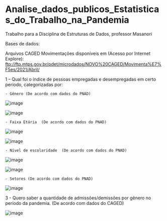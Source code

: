 # Analise_dados_publicos_Estatisticas_do_Trabalho_na_Pandemia
Trabalho para a Disciplina de Estruturas de Dados, professor Masanori

Bases de dados:

Arquivos CAGED Movimentações disponíveis em (Acesso por Internet Explore): ftp://ftp.mtps.gov.br/pdet/microdados/NOVO%20CAGED/Movimenta%E7%F5es/2021/Abril/

1 – Qual foi o índice de pessoas empregadas e desempregadas em certo período, categorizadas por: 

	- Gênero (De acordo com dados do PNAD)
  
  ![image](https://user-images.githubusercontent.com/65745425/122656604-80898c00-d132-11eb-887c-6f0f05c4faa1.png)
  
  ![image](https://user-images.githubusercontent.com/65745425/122656630-c9414500-d132-11eb-85f7-08e59fa5f1f3.png)

 	- Faixa Etária  (De acordo com dados do PNAD)
  
  ![image](https://user-images.githubusercontent.com/65745425/122656649-f1c93f00-d132-11eb-9765-c86de3e16a60.png)

![image](https://user-images.githubusercontent.com/65745425/122656651-f7bf2000-d132-11eb-9ccc-9e88a1812ea9.png)

	- Nível de escolaridade  (De acordo com dados do PNAD)

![image](https://user-images.githubusercontent.com/65745425/122656658-0a395980-d133-11eb-815b-73ede63ea935.png)

![image](https://user-images.githubusercontent.com/65745425/122656662-102f3a80-d133-11eb-95d3-a33984f46c78.png)

	- Setores (De acordo com dados do PNAD)
  
  ![image](https://user-images.githubusercontent.com/65745425/122656677-2e953600-d133-11eb-91d3-d1b41ec4f183.png)


3 - Quero saber a quantidade de admissões/demissões por gênero no período da pandemia.
(De acordo com dados do CAGED)

![image](https://user-images.githubusercontent.com/65745425/122656707-83d14780-d133-11eb-9d6a-fd7a6b0d4d6c.png)




